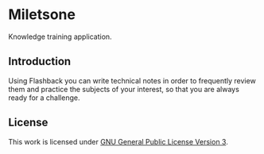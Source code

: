 # Miletsone

Knowledge training application.

## Introduction

Using Flashback you can write technical notes in order to frequently review them and
practice the subjects of your interest, so that you are always ready for a challenge.

## License

This work is licensed under [GNU General Public License Version 3](LICENSE.md).
